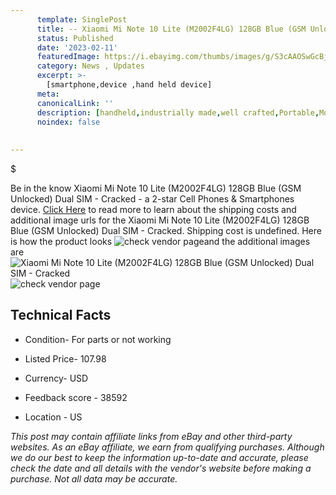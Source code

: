 ```yaml
---
      template: SinglePost
      title: -- Xiaomi Mi Note 10 Lite (M2002F4LG) 128GB Blue (GSM Unlocked) Dual SIM - Cracked
      status: Published
      date: '2023-02-11'
      featuredImage: https://i.ebayimg.com/thumbs/images/g/S3cAAOSwGcBjk30R/s-l225.jpg
      category: News , Updates
      excerpt: >-
        [smartphone,device ,hand held device]
      meta:
      canonicalLink: ''
      description: [handheld,industrially made,well crafted,Portable,Mobile,Compact,Convenient,Lightweight,Maneuverable,Man-portable,Miniature,Carriable,Hand-held,Light,Holdable,Transportable,Mobile device,Pocket-sized,On-the-go,Wireless,Cordless,Compact size,Convenient size, smartphone,device ,hand held device]
      noindex: false
      
        
---
```

$

Be in the know Xiaomi Mi Note 10 Lite (M2002F4LG) 128GB Blue (GSM Unlocked) Dual SIM - Cracked - a 2-star Cell Phones & Smartphones device. [Click Here](https://www.ebay.com/itm/134358914101?hash=item1f486a5435%3Ag%3AS3cAAOSwGcBjk30R&mkevt=1&mkcid=1&mkrid=711-53200-19255-0&campid=%253CePNCampaignId%253E&customid=%253CreferenceId%253E&toolid=10049) to read more to learn about the shipping costs and additional image urls for the Xiaomi Mi Note 10 Lite (M2002F4LG) 128GB Blue (GSM Unlocked) Dual SIM - Cracked. Shipping cost is undefined. Here is how the product looks ![check vendor page](https://i.ebayimg.com/thumbs/images/g/S3cAAOSwGcBjk30R/s-l225.jpg)and the additional images are![Xiaomi Mi Note 10 Lite (M2002F4LG) 128GB Blue (GSM Unlocked) Dual SIM - Cracked](https://i.ebayimg.com/images/g/S3cAAOSwGcBjk30R/s-l1600.jpg)![check vendor page](https://origin-galleryplus.ebayimg.com/ws/web/134358914101_2_0_1/225x225.jpg,https://origin-galleryplus.ebayimg.com/ws/web/134358914101_3_0_1/225x225.jpg,https://origin-galleryplus.ebayimg.com/ws/web/134358914101_4_0_1/225x225.jpg,https://origin-galleryplus.ebayimg.com/ws/web/134358914101_5_0_1/225x225.jpg,https://origin-galleryplus.ebayimg.com/ws/web/134358914101_6_0_1/225x225.jpg,https://origin-galleryplus.ebayimg.com/ws/web/134358914101_7_0_1/225x225.jpg,https://origin-galleryplus.ebayimg.com/ws/web/134358914101_8_0_1/225x225.jpg,https://origin-galleryplus.ebayimg.com/ws/web/134358914101_9_0_1/225x225.jpg,https://origin-galleryplus.ebayimg.com/ws/web/134358914101_10_0_1/225x225.jpg)



 ## Technical Facts 



     
      

 - Condition- For parts or not working 


      

 - Listed Price- 107.98 


      

 - Currency- USD 


      

 - Feedback score - 38592 


      

 - Location - US 


      
      

 *_This post may contain affiliate links from eBay and other third-party websites. As an eBay affiliate, we earn from qualifying purchases. Although we do our best to keep the information up-to-date and accurate, please check the date and all details with the vendor's website before making a purchase. Not all data may be accurate._*






